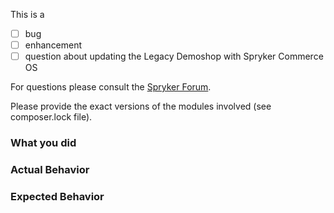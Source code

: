 This is a

* [ ] bug
* [ ] enhancement
* [ ] question about updating the Legacy Demoshop with Spryker Commerce OS

For questions please consult the [Spryker Forum](http://discuss.spryker.com/).

Please provide the exact versions of the modules involved (see composer.lock file).


### What you did



### Actual Behavior



### Expected Behavior
